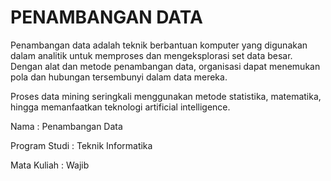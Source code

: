 # PENAMBANGAN DATA
Penambangan data adalah teknik berbantuan komputer yang digunakan dalam analitik untuk memproses dan mengeksplorasi set data besar. Dengan alat dan metode penambangan data, organisasi dapat menemukan pola dan hubungan tersembunyi dalam data mereka.

Proses data mining seringkali menggunakan metode statistika, matematika, hingga memanfaatkan teknologi artificial intelligence.

Nama : Penambangan Data

Program Studi : Teknik Informatika

Mata Kuliah : Wajib

```{tableofcontents}
```
